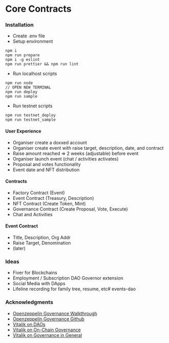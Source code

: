 # Core Contracts

### Installation

- Create .env file
- Setup environment

```
npm i
npm run prepare
npm i -g eslint
npm run prettier && npm run lint
```

- Run localhost scripts

```
npm run node
// OPEN NEW TERMINAL
npm run deploy
npm run sample
```

- Run testnet scripts

```
npm run testnet_deploy
npm run testnet_sample
```

#### User Experience

- Organiser create a doxxed account
- Organiser create event with raise target, description, date, and contract
- Raise amount reached => 2 weeks (adjustable) before event
- Organiser launch event (chat / activities activates)
- Proposal and votes functionality
- Event date and NFT distribution

#### Contracts

- Factory Contract (Event)
- Event Contract (Treasury, Description)
- NFT Contract (Create Token, Mint)
- Governance Contract (Create Proposal, Vote, Execute)
- Chat and Activities

#### Event Contract

- Title, Description, Org Addr
- Raise Target, Denomination
- (later)

### Ideas

- Fiver for Blockchains
- Employment / Subscription DAO Governor extension
- Social Media with DApps
- Lifeline recording for family tree, resume, etc# events-dao

### Acknowledgments

- [Openzeppelin Governance Walkthrough](https://docs.openzeppelin.com/contracts/4.x/governance)
- [Openzeppelin Governance Github](https://github.com/OpenZeppelin/openzeppelin-contracts/tree/master/contracts/governance)
- [Vitalik on DAOs](https://blog.ethereum.org/2014/05/06/daos-dacs-das-and-more-an-incomplete-terminology-guide/)
- [Vitalik on On-Chain Governance](https://vitalik.ca/general/2021/08/16/voting3.html)
- [Vitalik on Governance in General](https://vitalik.ca/general/2017/12/17/voting.html)
